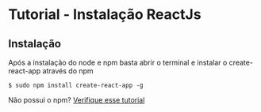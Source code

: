 # Tutorial - Instalação ReactJs

## Instalação

Após a instalação do node e npm basta abrir o terminal e instalar o create-react-app através do npm

```shellscript
$ sudo npm install create-react-app -g
```

Não possui o npm? [Verifique esse tutorial](https://github.com/lifuesc/minicurso-blockchain/tree/main/Ferramentas/node/insstalacao.md)
